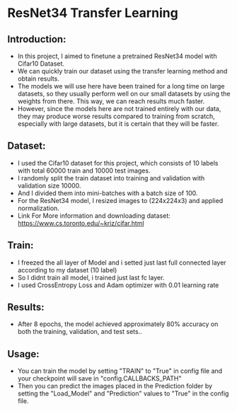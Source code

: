 # ResNet34 Transfer Learning 

## Introduction:

- In this project, I aimed to finetune a pretrained ResNet34 model with Cifar10 Dataset.
- We can quickly train our dataset using the transfer learning method and obtain results.
-  The models we will use here have been trained for a long time on large datasets, so they usually perform well on our small datasets by using the weights from there. This way, we can reach results much faster. 
-  However, since the models here are not trained entirely with our data, they may produce worse results compared to training from scratch, especially with large datasets, but it is certain that they will be faster.

## Dataset:
- I used the Cifar10 dataset for this project, which consists of 10 labels with total 60000 train and 10000 test images.
- I randomly split the train dataset into training and validation with validation size 10000.
- And I divided them into mini-batches with a batch size of 100. 
- For the ResNet34 model, I resized images to (224x224x3) and applied normalization.
- Link For More information and downloading dataset: https://www.cs.toronto.edu/~kriz/cifar.html

## Train:
- I freezed the all layer of Model and i setted just last full connected layer according to my dataset (10 label)
- So I didnt train all model, i trained just last fc layer. 
- I used CrossEntropy Loss and Adam optimizer with 0.01 learning rate

## Results:
- After 8 epochs, the model achieved approximately 80% accuracy on both the training, validation, and test sets..

## Usage: 
- You can train the model by setting "TRAIN" to "True" in config file and your checkpoint will save in "config.CALLBACKS_PATH"
- Then you can predict the images placed in the Prediction folder by setting the "Load_Model" and "Prediction" values to "True" in the config file.







